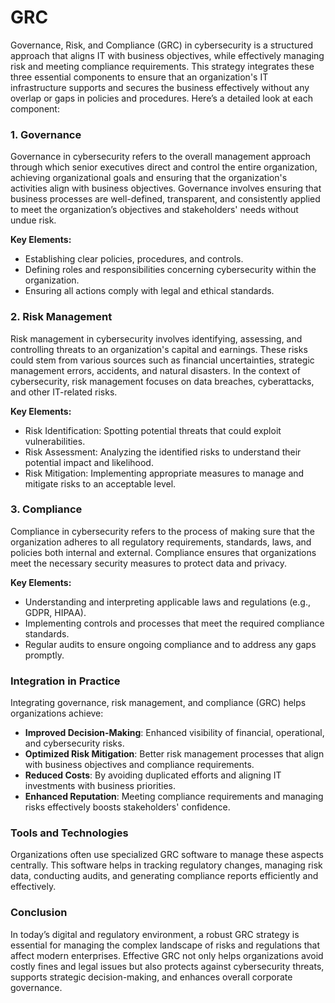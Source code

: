 # GRC

Governance, Risk, and Compliance (GRC) in cybersecurity is a structured approach that aligns IT with business objectives, while effectively managing risk and meeting compliance requirements. This strategy integrates these three essential components to ensure that an organization's IT infrastructure supports and secures the business effectively without any overlap or gaps in policies and procedures. Here’s a detailed look at each component:

### 1. **Governance**
Governance in cybersecurity refers to the overall management approach through which senior executives direct and control the entire organization, achieving organizational goals and ensuring that the organization's activities align with business objectives. Governance involves ensuring that business processes are well-defined, transparent, and consistently applied to meet the organization’s objectives and stakeholders' needs without undue risk.

**Key Elements:**
- Establishing clear policies, procedures, and controls.
- Defining roles and responsibilities concerning cybersecurity within the organization.
- Ensuring all actions comply with legal and ethical standards.

### 2. **Risk Management**
Risk management in cybersecurity involves identifying, assessing, and controlling threats to an organization's capital and earnings. These risks could stem from various sources such as financial uncertainties, strategic management errors, accidents, and natural disasters. In the context of cybersecurity, risk management focuses on data breaches, cyberattacks, and other IT-related risks.

**Key Elements:**
- Risk Identification: Spotting potential threats that could exploit vulnerabilities.
- Risk Assessment: Analyzing the identified risks to understand their potential impact and likelihood.
- Risk Mitigation: Implementing appropriate measures to manage and mitigate risks to an acceptable level.

### 3. **Compliance**
Compliance in cybersecurity refers to the process of making sure that the organization adheres to all regulatory requirements, standards, laws, and policies both internal and external. Compliance ensures that organizations meet the necessary security measures to protect data and privacy.

**Key Elements:**
- Understanding and interpreting applicable laws and regulations (e.g., GDPR, HIPAA).
- Implementing controls and processes that meet the required compliance standards.
- Regular audits to ensure ongoing compliance and to address any gaps promptly.

### Integration in Practice
Integrating governance, risk management, and compliance (GRC) helps organizations achieve:
- **Improved Decision-Making**: Enhanced visibility of financial, operational, and cybersecurity risks.
- **Optimized Risk Mitigation**: Better risk management processes that align with business objectives and compliance requirements.
- **Reduced Costs**: By avoiding duplicated efforts and aligning IT investments with business priorities.
- **Enhanced Reputation**: Meeting compliance requirements and managing risks effectively boosts stakeholders' confidence.

### Tools and Technologies
Organizations often use specialized GRC software to manage these aspects centrally. This software helps in tracking regulatory changes, managing risk data, conducting audits, and generating compliance reports efficiently and effectively.

### Conclusion
In today’s digital and regulatory environment, a robust GRC strategy is essential for managing the complex landscape of risks and regulations that affect modern enterprises. Effective GRC not only helps organizations avoid costly fines and legal issues but also protects against cybersecurity threats, supports strategic decision-making, and enhances overall corporate governance.
